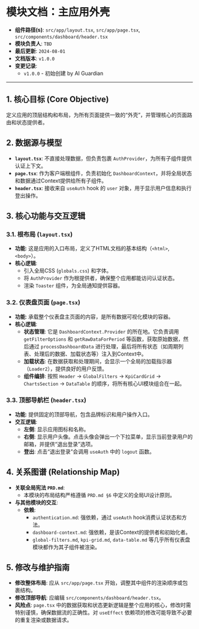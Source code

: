 
# 模块文档：主应用外壳

- **组件路径(s)**: `src/app/layout.tsx`, `src/app/page.tsx`, `src/components/dashboard/header.tsx`
- **模块负责人**: `TBD`
- **最后更新**: `2024-08-01`
- **文档版本**: `v1.0.0`
- **变更记录**:
  - `v1.0.0` - 初始创建 by AI Guardian

---

## 1. 核心目标 (Core Objective)
定义应用的顶层结构和布局，为所有页面提供一致的“外壳”，并管理核心的页面路由和状态提供者。

## 2. 数据源与模型
- **`layout.tsx`**: 不直接处理数据，但负责包裹 `AuthProvider`，为所有子组件提供认证上下文。
- **`page.tsx`**: 作为客户端根组件，负责初始化 `DashboardContext`，并将全局状态和数据通过Context提供给所有子组件。
- **`header.tsx`**: 接收来自 `useAuth` hook 的 `user` 对象，用于显示用户信息和执行登出操作。

## 3. 核心功能与交互逻辑
### 3.1. 根布局 (`layout.tsx`)
- **功能**: 这是应用的入口布局，定义了HTML文档的基本结构（`<html>`, `<body>`）。
- **核心逻辑**: 
  - 引入全局CSS (`globals.css`) 和字体。
  - 将 `AuthProvider` 作为根提供者，确保整个应用都能访问认证状态。
  - 渲染 `Toaster` 组件，为全局通知提供容器。

### 3.2. 仪表盘页面 (`page.tsx`)
- **功能**: 承载整个仪表盘主页面的内容，是所有数据可视化模块的容器。
- **核心逻辑**:
  - **状态管理**: 它是 `DashboardContext.Provider` 的所在地。它负责调用 `getFilterOptions` 和 `getRawDataForPeriod` 等函数，获取原始数据，然后通过 `processDashboardData` 进行处理，最后将所有状态（如周期列表、处理后的数据、加载状态等）注入到Context中。
  - **加载状态**: 在数据获取和处理期间，会显示一个全局的加载指示器（`Loader2`），提供良好的用户反馈。
  - **组件编排**: 按照 `Header` -> `GlobalFilters` -> `KpiCardGrid` -> `ChartsSection` -> `DataTable` 的顺序，将所有核心UI模块组合在一起。

### 3.3. 顶部导航栏 (`header.tsx`)
- **功能**: 提供固定的顶部导航，包含品牌标识和用户操作入口。
- **交互逻辑**:
  - **左侧**: 显示应用图标和名称。
  - **右侧**: 显示用户头像。点击头像会弹出一个下拉菜单，显示当前登录用户的邮箱，并提供“退出登录”选项。
  - **登出**: 点击“退出登录”会调用 `useAuth` 中的 `logout` 函数。

## 4. 关系图谱 (Relationship Map)
- **关联全局宪法 `PRD.md`**:
  - 本模块的布局结构严格遵循 `PRD.md §6` 中定义的全局UI设计原则。
- **与其他模块的交互**:
  - **依赖**:
    - `authentication.md`: 强依赖，通过 `useAuth` hook消费认证状态和方法。
    - `dashboard-context.md`: 强依赖，是该Context的提供者和初始化者。
    - `global-filters.md`, `kpi-grid.md`, `data-table.md` 等几乎所有仪表盘模块都作为其子组件被渲染。

## 5. 修改与维护指南
- **修改整体布局**: 应从 `src/app/page.tsx` 开始，调整其中组件的渲染顺序或包裹结构。
- **修改顶部导航**: 应编辑 `src/components/dashboard/header.tsx`。
- **风险点**: `page.tsx` 中的数据获取和状态更新逻辑是整个应用的核心，修改时需特别谨慎，确保数据流的正确性。对 `useEffect` 依赖项的修改可能导致不必要的重复渲染或数据请求。
